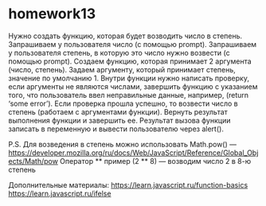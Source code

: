 # homework13

Нужно создать функцию, которая будет возводить число в степень.
Запрашиваем у пользователя число (с помощью prompt).
Запрашиваем у пользователя степень, в которую это число нужно возвести (с помощью prompt).
Создаем функцию, которая принимает 2 аргумента (число, степень).
Задаем аргументу, который принимает степень, значение по умолчанию 1.
Внутри функции нужно написать проверку, если аргументы не являются числами, завершить функцию с указанием того, что пользователь ввел неправильные данные,
например, (return ‘some error’).
Если проверка прошла успешно, то возвести число в степень (работаем с аргументами функции).
Вернуть результат выполнения функции и завершить ее.
Результат вызова функции записать в переменную и вывести пользователю через alert().

P.S. Для возведения в степень можно использовать
Math.pow() — https://developer.mozilla.org/ru/docs/Web/JavaScript/Reference/Global_Objects/Math/pow
Оператор ** пример (2 ** 8) — возводим число 2 в 8-ю степень

Дополнительные материалы:
https://learn.javascript.ru/function-basics
https://learn.javascript.ru/ifelse
